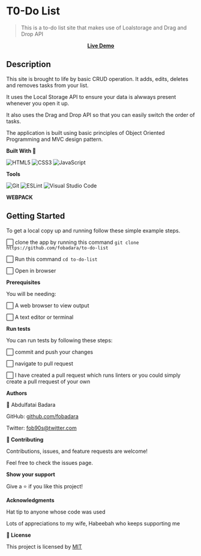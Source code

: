 # T0-Do List
>This is a to-do list site that makes use of Loalstorage and Drag and Drop API


**<div align="center"><a href="https://fobadara.github.io/to-do-list" text="bold">Live Demo</a></div>**

## Description

This site is brought to life by basic CRUD operation. It adds, edits, deletes and removes tasks from your list. 

It uses the Local Storage API to ensure your data is alwways present whenever you open it up.

It also uses the Drag and Drop API so that you can easily switch the order of tasks.

The application is built using basic principles of Object Oriented Programming and MVC design pattern.

**Built With :hammer:**

![HTML5](https://img.shields.io/badge/html5-%23E34F26.svg?style=for-the-badge&logo=html5&logoColor=white) 
![CSS3](https://img.shields.io/badge/css3-%231572B6.svg?style=for-the-badge&logo=css3&logoColor=white)
![JavaScript](https://img.shields.io/badge/javascript-%23323330.svg?style=for-the-badge&logo=javascript&logoColor=%23F7DF1E)

**Tools**

![Git](https://img.shields.io/badge/git-%23F05033.svg?style=for-the-badge&logo=git&logoColor=white)
![ESLint](https://img.shields.io/badge/ESLint-4B3263?style=for-the-badge&logo=eslint&logoColor=white)
![Visual Studio Code](https://img.shields.io/badge/Visual%20Studio%20Code-0078d7.svg?style=for-the-badge&logo=visual-studio-code&logoColor=white) 

**WEBPACK**

## Getting Started

To get a local copy up and running follow these simple example steps.

⬜ clone the app by running this command `git clone https://github.com/fobadara/to-do-list`

⬜ Run this command `cd to-do-list`

⬜ Open in browser

**Prerequisites**

You will be needing:

⬜ A web browser to view output

⬜ A text editor or terminal

**Run tests**

You can run tests by following these steps:

⬜ commit and push your changes

⬜ navigate to pull request

⬜ I have created a pull request which runs linters or you could simply create a pull rrequest of your own

**Authors**

👤 Abdulfatai Badara

GitHub: [github.com/fobadara](github.com/fobadara)

Twitter: [fob90s@twitter.com](fob90s@twitter.com)

**🤝 Contributing**

Contributions, issues, and feature requests are welcome!

Feel free to check the issues page.

**Show your support**

Give a ⭐️ if you like this project!

**Acknowledgments**

Hat tip to anyone whose code was used

Lots of appreciations to my wife, Habeebah who keeps supporting me

**📝 License**

This project is licensed by [MIT](LICENSE)
